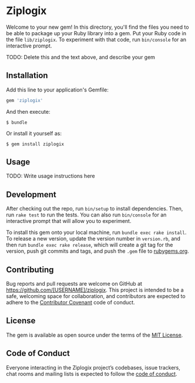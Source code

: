 # Ziplogix

Welcome to your new gem! In this directory, you'll find the files you need to be able to package up your Ruby library into a gem. Put your Ruby code in the file `lib/ziplogix`. To experiment with that code, run `bin/console` for an interactive prompt.

TODO: Delete this and the text above, and describe your gem

## Installation

Add this line to your application's Gemfile:

```ruby
gem 'ziplogix'
```

And then execute:

    $ bundle

Or install it yourself as:

    $ gem install ziplogix

## Usage

TODO: Write usage instructions here

## Development

After checking out the repo, run `bin/setup` to install dependencies. Then, run `rake test` to run the tests. You can also run `bin/console` for an interactive prompt that will allow you to experiment.

To install this gem onto your local machine, run `bundle exec rake install`. To release a new version, update the version number in `version.rb`, and then run `bundle exec rake release`, which will create a git tag for the version, push git commits and tags, and push the `.gem` file to [rubygems.org](https://rubygems.org).

## Contributing

Bug reports and pull requests are welcome on GitHub at https://github.com/[USERNAME]/ziplogix. This project is intended to be a safe, welcoming space for collaboration, and contributors are expected to adhere to the [Contributor Covenant](http://contributor-covenant.org) code of conduct.

## License

The gem is available as open source under the terms of the [MIT License](https://opensource.org/licenses/MIT).

## Code of Conduct

Everyone interacting in the Ziplogix project’s codebases, issue trackers, chat rooms and mailing lists is expected to follow the [code of conduct](https://github.com/[USERNAME]/ziplogix/blob/master/CODE_OF_CONDUCT.md).

